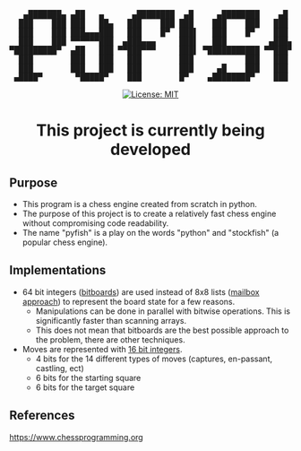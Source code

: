 <div align="center">
<pre>
   ▄███████▄ ▄██   ▄      ▄████████  ▄█     ▄████████    ▄█    █▄    
  ███    ███ ███   ██▄   ███    ███ ███    ███    ███   ███    ███   
  ███    ███ ███▄▄▄███   ███    █▀  ███▌   ███    █▀    ███    ███   
  ███    ███ ▀▀▀▀▀▀███  ▄███▄▄▄     ███▌   ███         ▄███▄▄▄▄███▄▄ 
▀█████████▀  ▄██   ███ ▀▀███▀▀▀     ███▌ ▀███████████ ▀▀███▀▀▀▀███▀  
  ███        ███   ███   ███        ███           ███   ███    ███   
  ███        ███   ███   ███        ███     ▄█    ███   ███    ███   
 ▄████▀       ▀█████▀    ███        █▀    ▄████████▀    ███    █▀    
</pre>

[![License: MIT](https://img.shields.io/badge/License-MIT-yellow.svg)](https://opensource.org/licenses/MIT)

# This project is currently being developed

</div>

## Purpose

- This program is a chess engine created from scratch in python.
- The purpose of this project is to create a relatively fast chess engine without compromising code readability.
- The name "pyfish" is a play on the words "python" and "stockfish" (a popular chess engine).

## Implementations
- 64 bit integers ([bitboards](https://www.chessprogramming.org/Bitboards)) are used instead of 8x8 lists ([mailbox approach](https://www.chessprogramming.org/Mailbox)) to represent the board state for a few reasons.
    - Manipulations can be done in parallel with bitwise operations. This is significantly faster than scanning arrays.
    - This does not mean that bitboards are the best possible approach to the problem, there are other techniques.
- Moves are represented with [16 bit integers](https://www.chessprogramming.org/Encoding_Moves).
    - 4 bits for the 14 different types of moves (captures, en-passant, castling, ect)
    - 6 bits for the starting square
    - 6 bits for the target square

## References
https://www.chessprogramming.org
